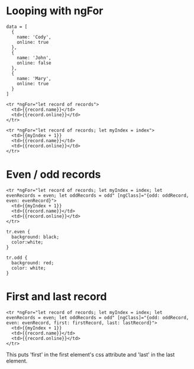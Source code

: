 # Looping with ngFor

```
data = [
  {
    name: 'Cody',
    online: true
  },
  {
    name: 'John',
    online: false
  },
  {
    name: 'Mary',
    online: true
  }
]
```

```
<tr *ngFor="let record of records">
  <td>{{record.name}}</td>
  <td>{{record.online}}</td>
</tr>
```

```
<tr *ngFor="let record of records; let myIndex = index">
  <td>{{myIndex + 1}}
  <td>{{record.name}}</td>
  <td>{{record.online}}</td>
</tr>
```

# Even / odd records

```
<tr *ngFor="let record of records; let myIndex = index; let evenRecords = even; let oddRecords = odd" [ngClass]="{odd: oddRecord, even: evenRecord}">
  <td>{{myIndex + 1}}
  <td>{{record.name}}</td>
  <td>{{record.online}}</td>
</tr>
```

```
tr.even {
  background: black;
  color:white;
}

tr.odd {
  background: red;
  color: white;
}
```

# First and last record

```
<tr *ngFor="let record of records; let myIndex = index; let evenRecords = even; let oddRecords = odd" [ngClass]="{odd: oddRecord, even: evenRecord, first: firstRecord, last: lastRecord}">
  <td>{{myIndex + 1}}
  <td>{{record.name}}</td>
  <td>{{record.online}}</td>
</tr>
```

This puts 'first' in the first element's css attribute and 'last' in the last element.

